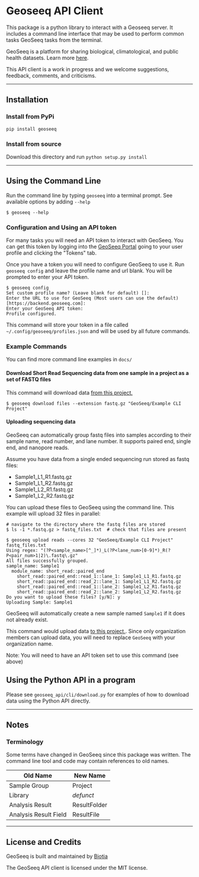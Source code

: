 # Geoseeq API Client

This package is a python library to interact with a Geoseeq server. It includes a command line interface that may be used to perform common tasks GeoSeeq tasks from the terminal.

GeoSeeq is a platform for sharing biological, climatological, and public health datasets. Learn more [here](https://www.geoseeq.com/).

This API client is a work in progress and we welcome suggestions, feedback, comments, and criticisms.

---

## Installation

### Install from PyPi

`pip install geoseeq`

### Install from source

Download this directory and run `python setup.py install`

---

## Using the Command Line 

Run the command line by typing `geoseeq` into a terminal prompt. See available options by adding `--help`

```
$ geoseeq --help
```

### Configuration and Using an API token

For many tasks you will need an API token to interact with GeoSeeq. You can get this token by logging into the [GeoSeeq Portal](https://portal.geoseeq.com/) going to your user profile and clicking the "Tokens" tab.

Once you have a token you will need to configure GeoSeeq to use it. Run `geoseeq config` and leave the profile name and url blank. You will be prompted to enter your API token.

```
$ geoseeq config
Set custom profile name? (Leave blank for default) []: 
Enter the URL to use for GeoSeeq (Most users can use the default) [https://backend.geoseeq.com]:
Enter your GeoSeeq API token:
Profile configured.
```

This command will store your token in a file called `~/.config/geoseeq/profiles.json` and will be used by all future commands.

### Example Commands

You can find more command line examples in `docs/`

#### Download Short Read Sequencing data from one sample in a project as a set of FASTQ files

This command will download data [from this project.](https://portal.geoseeq.com/sample-groups/ed59b913-91ec-489b-a1b9-4ea137a6e5cf/samples)

```
$ geoseeq download files --extension fastq.gz "GeoSeeq/Example CLI Project"
```

#### Uploading sequencing data

GeoSeeq can automatically group fastq files into samples according to their 
sample name, read number, and lane number. It supports paired end, single end,
and nanopore reads.

Assume you have data from a single ended sequencing run stored as fastq files: 
 - Sample1_L1_R1.fastq.gz
 - Sample1_L1_R2.fastq.gz
 - Sample1_L2_R1.fastq.gz
 - Sample1_L2_R2.fastq.gz

You can upload these files to GeoSeeq using the command line. This example will upload 32 files in  parallel:

```
# navigate to the directory where the fastq files are stored
$ ls -1 *.fastq.gz > fastq_files.txt  # check that files are present

$ geoseeq upload reads --cores 32 "GeoSeeq/Example CLI Project" fastq_files.txt
Using regex: "(?P<sample_name>[^_]*)_L(?P<lane_num>[0-9]*)_R(?P<pair_num>1|2)\.fastq\.gz"
All files successfully grouped.
sample_name: Sample1
  module_name: short_read::paired_end
    short_read::paired_end::read_1::lane_1: Sample1_L1_R1.fastq.gz
    short_read::paired_end::read_2::lane_1: Sample1_L1_R2.fastq.gz
    short_read::paired_end::read_1::lane_2: Sample1_L2_R1.fastq.gz
    short_read::paired_end::read_2::lane_2: Sample1_L2_R2.fastq.gz
Do you want to upload these files? [y/N]: y
Uploading Sample: Sample1
```

GeoSeeq will automatically create a new sample named `Sample1` if it does not already exist.

This command would upload data [to this project.](https://portal.geoseeq.com/sample-groups/ed59b913-91ec-489b-a1b9-4ea137a6e5cf/samples). Since only organization members can upload data, you will need to replace `GeoSeeq` with your organization name.

Note: You will need to have an API token set to use this command (see above)

## Using the Python API in a program

Please see `geoseeq_api/cli/download.py` for examples of how to download data using the Python API directly.

---

## Notes

### Terminology

Some terms have changed in GeoSeeq since this package was written. The command line tool and code may contain references to old names.

| Old Name  | New Name  |
|---|---|
| Sample Group  | Project  |
| Library  | _defunct_  |
| Analysis Result  | ResultFolder  |
| Analysis Result Field | ResultFile |
---

## License and Credits

GeoSeeq is built and maintained by [Biotia](https://www.biotia.io/)

The GeoSeeq API client is licensed under the MIT license.
